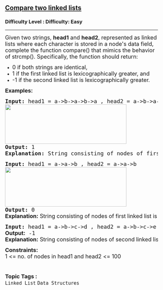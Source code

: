 <h2><a href="https://www.geeksforgeeks.org/problems/compare-two-linked-lists/1?page=1&category=Linked%20List&sortBy=difficulty">Compare two linked lists</a></h2><h3>Difficulty Level : Difficulty: Easy</h3><hr><div class="problems_problem_content__Xm_eO"><p><span style="font-size: 18px;">Given two strings,&nbsp;</span><strong><span style="font-size: 18px;">head1</span></strong><span style="font-size: 18px;">&nbsp;and&nbsp;</span><strong><span style="font-size: 18px;">head2</span></strong><span style="font-size: 18px;">, represented as linked lists where each character is stored in a node's data field, complete the function compare() that mimics the behavior of strcmp(). Specifically, the function should return:</span></p>
<ul>
<li><span style="font-size: 18px;">0 if both strings are identical,</span></li>
<li><span style="font-size: 18px;">1 if the first linked list is lexicographically greater, and</span></li>
<li><span style="font-size: 18px;">-1 if the second linked list is lexicographically greater.</span></li>
</ul>
<p><span style="font-size: 18px;"><strong>Examples:</strong></span></p>
<pre><span style="font-size: 18px;"><strong>Input: </strong>head1 = a-&gt;b-&gt;a-&gt;b-&gt;a , head2 = a-&gt;b-&gt;a-&gt;a<br><img src="https://media.geeksforgeeks.org/img-practice/prod/addEditProblem/700071/Web/Other/blobid0_1720504840.png" width="400" height="130"><br><strong>Output: </strong>1<br><strong>Explanation:</strong> String consisting of nodes of first linked list is lexicographically greater than the second one. So, the result is 1.</span>
</pre>
<pre><span style="font-size: 18px;"><strong style="font-size: 18px;">Input: </strong><span style="font-size: 18px;">head1 = a-&gt;a-&gt;b , head2 = a-&gt;a-&gt;b<br><img src="https://media.geeksforgeeks.org/img-practice/prod/addEditProblem/700071/Web/Other/blobid1_1720504861.png" width="400" height="130"><br></span><strong style="font-size: 18px;">Output: </strong><span style="font-size: 18px;">0<br></span></span><span style="font-size: 18px;"><strong style="font-size: 18px; font-family: -apple-system, BlinkMacSystemFont, 'Segoe UI', Roboto, Oxygen, Ubuntu, Cantarell, 'Open Sans', 'Helvetica Neue', sans-serif;">Explanation:</strong><span style="font-size: 18px; font-family: -apple-system, BlinkMacSystemFont, 'Segoe UI', Roboto, Oxygen, Ubuntu, Cantarell, 'Open Sans', 'Helvetica Neue', sans-serif;"> String consisting of nodes of first linked list is same as the second one. So, the result is 0.</span></span></pre>
<pre><span style="font-size: 18px;"><span style="font-size: 18px;"><strong style="font-size: 18px;">Input:</strong> head1 = a-&gt;b-&gt;c-&gt;d , head2 = a-&gt;b-&gt;c-&gt;e
<strong style="font-family: -apple-system, BlinkMacSystemFont, 'Segoe UI', Roboto, Oxygen, Ubuntu, Cantarell, 'Open Sans', 'Helvetica Neue', sans-serif;">Output:</strong> -1<br></span></span><strong style="font-size: 18px; font-family: -apple-system, BlinkMacSystemFont, 'Segoe UI', Roboto, Oxygen, Ubuntu, Cantarell, 'Open Sans', 'Helvetica Neue', sans-serif;">Explanation:</strong><span style="font-size: 18px; font-family: -apple-system, BlinkMacSystemFont, 'Segoe UI', Roboto, Oxygen, Ubuntu, Cantarell, 'Open Sans', 'Helvetica Neue', sans-serif;"> String consisting of nodes of second linked list is lexicographically greater than the first one. So, the result is -1.</span></pre>
<p><strong style="font-size: 18px;">Constraints:</strong><br style="font-size: 18px;"><span style="font-size: 18px;">1 &lt;= no. of nodes in head1 and head2 &lt;= 100</span></p></div><br><p><span style=font-size:18px><strong>Topic Tags : </strong><br><code>Linked List</code>&nbsp;<code>Data Structures</code>&nbsp;